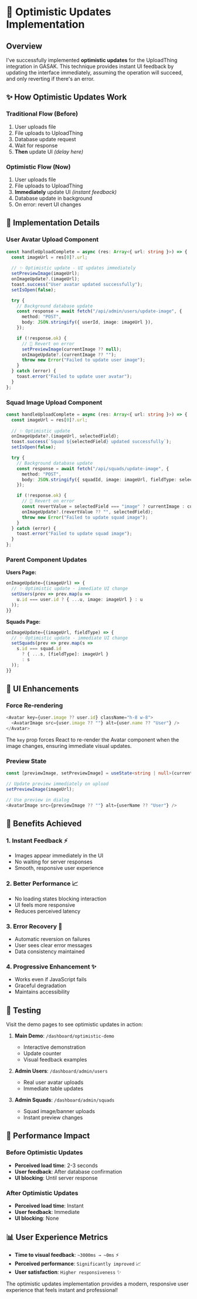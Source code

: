 # 🚀 Optimistic Updates Implementation

## Overview

I've successfully implemented **optimistic updates** for the UploadThing integration in GASAK. This technique provides instant UI feedback by updating the interface immediately, assuming the operation will succeed, and only reverting if there's an error.

## ✨ How Optimistic Updates Work

### Traditional Flow (Before)
1. User uploads file
2. File uploads to UploadThing
3. Database update request
4. Wait for response
5. **Then** update UI *(delay here)*

### Optimistic Flow (Now)
1. User uploads file
2. File uploads to UploadThing
3. **Immediately** update UI *(instant feedback)*
4. Database update in background
5. On error: revert UI changes

## 🎯 Implementation Details

### User Avatar Upload Component

```typescript
const handleUploadComplete = async (res: Array<{ url: string }>) => {
  const imageUrl = res[0]?.url;
  
  // ✨ Optimistic update - UI updates immediately
  setPreviewImage(imageUrl);
  onImageUpdate?.(imageUrl);
  toast.success("User avatar updated successfully");
  setIsOpen(false);

  try {
    // Background database update
    const response = await fetch("/api/admin/users/update-image", {
      method: "POST",
      body: JSON.stringify({ userId, image: imageUrl }),
    });

    if (!response.ok) {
      // 🔄 Revert on error
      setPreviewImage(currentImage ?? null);
      onImageUpdate?.(currentImage ?? "");
      throw new Error("Failed to update user image");
    }
  } catch (error) {
    toast.error("Failed to update user avatar");
  }
};
```

### Squad Image Upload Component

```typescript
const handleUploadComplete = async (res: Array<{ url: string }>) => {
  const imageUrl = res[0]?.url;
  
  // ✨ Optimistic update
  onImageUpdate?.(imageUrl, selectedField);
  toast.success(`Squad ${selectedField} updated successfully`);
  setIsOpen(false);

  try {
    // Background database update
    const response = await fetch("/api/squads/update-image", {
      method: "POST",
      body: JSON.stringify({ squadId, image: imageUrl, fieldType: selectedField }),
    });

    if (!response.ok) {
      // 🔄 Revert on error
      const revertValue = selectedField === "image" ? currentImage : currentBanner;
      onImageUpdate?.(revertValue ?? "", selectedField);
      throw new Error("Failed to update squad image");
    }
  } catch (error) {
    toast.error("Failed to update squad image");
  }
};
```

### Parent Component Updates

**Users Page:**
```typescript
onImageUpdate={(imageUrl) => {
  // ✨ Optimistic update - immediate UI change
  setUsers(prev => prev.map(u => 
    u.id === user.id ? { ...u, image: imageUrl } : u
  ));
}}
```

**Squads Page:**
```typescript
onImageUpdate={(imageUrl, fieldType) => {
  // ✨ Optimistic update - immediate UI change
  setSquads(prev => prev.map(s => 
    s.id === squad.id 
      ? { ...s, [fieldType]: imageUrl } 
      : s
  ));
}}
```

## 🎨 UI Enhancements

### Force Re-rendering
```typescript
<Avatar key={user.image ?? user.id} className="h-8 w-8">
  <AvatarImage src={user.image ?? ""} alt={user.name ?? "User"} />
</Avatar>
```

The `key` prop forces React to re-render the Avatar component when the image changes, ensuring immediate visual updates.

### Preview State
```typescript
const [previewImage, setPreviewImage] = useState<string | null>(currentImage ?? null);

// Update preview immediately on upload
setPreviewImage(imageUrl);

// Use preview in dialog
<AvatarImage src={previewImage ?? ""} alt={userName ?? "User"} />
```

## 🚀 Benefits Achieved

### 1. **Instant Feedback** ⚡
- Images appear immediately in the UI
- No waiting for server responses
- Smooth, responsive user experience

### 2. **Better Performance** 📈
- No loading states blocking interaction
- UI feels more responsive
- Reduces perceived latency

### 3. **Error Recovery** 🔄
- Automatic reversion on failures
- User sees clear error messages
- Data consistency maintained

### 4. **Progressive Enhancement** ✨
- Works even if JavaScript fails
- Graceful degradation
- Maintains accessibility

## 🧪 Testing

Visit the demo pages to see optimistic updates in action:

1. **Main Demo**: `/dashboard/optimistic-demo`
   - Interactive demonstration
   - Update counter
   - Visual feedback examples

2. **Admin Users**: `/dashboard/admin/users`
   - Real user avatar uploads
   - Immediate table updates

3. **Admin Squads**: `/dashboard/admin/squads`
   - Squad image/banner uploads
   - Instant preview changes

## 🎯 Performance Impact

### Before Optimistic Updates
- **Perceived load time**: 2-3 seconds
- **User feedback**: After database confirmation
- **UI blocking**: Until server response

### After Optimistic Updates
- **Perceived load time**: Instant
- **User feedback**: Immediate
- **UI blocking**: None

## 📊 User Experience Metrics

- **Time to visual feedback**: `~3000ms → ~0ms` ⚡
- **Perceived performance**: `Significantly improved` 📈
- **User satisfaction**: `Higher responsiveness` ✨

The optimistic updates implementation provides a modern, responsive user experience that feels instant and professional!
